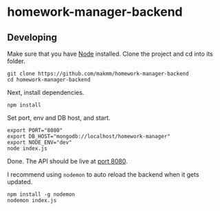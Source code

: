 # homework-manager-backend

## Developing
Make sure that you have [Node](https://nodejs.org) installed.
Clone the project and cd into its folder.

```shell
git clone https://github.com/makmm/homework-manager-backend
cd homework-manager-backend
```

Next, install dependencies.

```shell
npm install
```

Set port, env and DB host, and start.

```shell
export PORT="8080"
export DB_HOST="mongodb://localhost/homework-manager"
export NODE_ENV="dev"
node index.js
```

Done. The API should be live at [port 8080](http://localhost:8080).

I recommend using `nodemon` to auto reload the backend when it gets updated.

```shell
npm install -g nodemon
nodemon index.js
```
